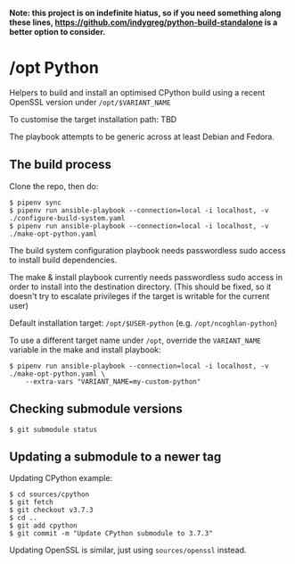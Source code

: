 **Note: this project is on indefinite hiatus, so if you need something along these lines,
https://github.com/indygreg/python-build-standalone is a better option to consider.**


/opt Python
===========

Helpers to build and install an optimised CPython build
using a recent OpenSSL version under `/opt/$VARIANT_NAME`

To customise the target installation path: TBD

The playbook attempts to be generic across at least Debian and Fedora.

The build process
-----------------

Clone the repo, then do:

    $ pipenv sync
    $ pipenv run ansible-playbook --connection=local -i localhost, -v ./configure-build-system.yaml
    $ pipenv run ansible-playbook --connection=local -i localhost, -v ./make-opt-python.yaml

The build system configuration playbook needs passwordless sudo access to install
build dependencies.

The make & install playbook currently needs passwordless sudo access in order
to install into the destination directory. (This should be fixed, so it doesn't
try to escalate privileges if the target is writable for the current user)

Default installation target: `/opt/$USER-python` (e.g. `/opt/ncoghlan-python`)

To use a different target name under `/opt`, override the `VARIANT_NAME`
variable in the make and install playbook:

    $ pipenv run ansible-playbook --connection=local -i localhost, -v ./make-opt-python.yaml \
        --extra-vars "VARIANT_NAME=my-custom-python"


Checking submodule versions
---------------------------

    $ git submodule status


Updating a submodule to a newer tag
-----------------------------------

Updating CPython example:

    $ cd sources/cpython
    $ git fetch
    $ git checkout v3.7.3
    $ cd ..
    $ git add cpython
    $ git commit -m "Update CPython submodule to 3.7.3"

Updating OpenSSL is similar, just using `sources/openssl` instead.
